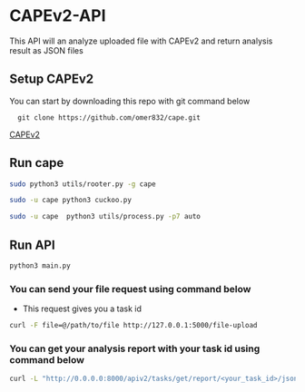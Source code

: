# CAPEv2-API

This API will an analyze uploaded file with CAPEv2 and return analysis result as JSON files

## Setup CAPEv2
You can start by downloading this repo with git command below
```
  git clone https://github.com/omer832/cape.git
```


[CAPEv2 ](https://github.com/kevoreilly/CAPEv2)



## Run cape



```bash
sudo python3 utils/rooter.py -g cape
```



```bash
sudo -u cape python3 cuckoo.py 
```



```bash
sudo -u cape  python3 utils/process.py -p7 auto
```
## Run API

```bash
python3 main.py
```
### You can send your file request using command below
- This request gives you a task id

```bash
curl -F file=@/path/to/file http://127.0.0.1:5000/file-upload
```
### You can get your analysis report with your task id using command below

```bash
curl -L "http://0.0.0.0:8000/apiv2/tasks/get/report/<your_task_id>/json"
```

  
